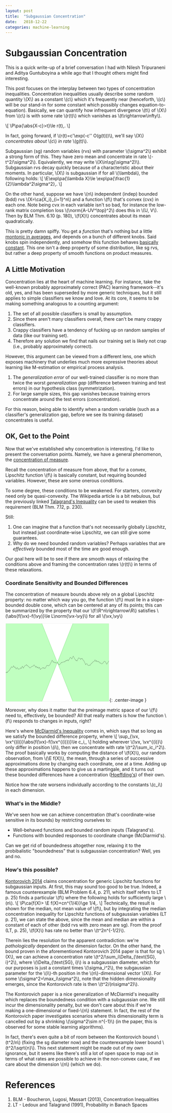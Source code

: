 ```yaml
---
layout: post
title:  "Subgaussian Concentration"
date:   2018-12-22
categories: machine-learning
---
```


# Subgaussian Concentration

This is a quick write-up of a brief conversation I had with Nilesh Tripuraneni and Aditya Guntuboyina a while ago that I thought others might find interesting.

This post focuses on the interplay between two types of concentration inequalities. Concentration inequalities usually describe some random quantity \\(X\\) as a constant \\(c\\) which it's frequently near (henceforth, \\(c\\) will be our stand-in for some constant which possibly changes equation-to-equation). Basically, we can quantify how infrequent divergence \\(t\\) of \\(X\\) from \\(c\\) is with some rate \\(r(t)\\) which vanishes as \\(t\rightarrow\infty\\).

\\[
\P\pa{\abs{X-c}>t}\le r(t)\,.
\\]

In fact, going forward, if \\(r(t)=c'\exp(-c'' O(g(t)))\\), we'll say \\(X\\) *concentrates about* \\(c\\) *in rate* \\(g(t)\\).

Subgaussian (sg) random variables (rvs) with parameter \\(\sigma^2\\) exhibit a strong form of this. They have zero mean and concentrate in rate \\(-t^2/\sigma^2\\).
Equivalently, we may write \\(X\in\sg(\sigma^2)\\). Subgaussian rvs decay quickly because of a characteristic about their moments. In particular, \\(X\\) is subgaussian if for all \\(\lambda\\), the following holds:
\\[
\E\exp\pa{\lambda X}\le \exp\pa{\frac{1}{2}\lambda^2\sigma^2}\,.
\\]

On the other hand, suppose we have \\(n\\) independent (indep) bounded (bdd) rvs \\(X=\ca{X_i}_{i=1}^n\\) and a function \\(f\\) that's convex (cvx) in each one. Note being cvx in each variable isn't so bad, for instance the low-rank matrix completion loss \\(\norm{A-UV^\top}^2\\) does this in \\(U, V\\). Then by BLM Thm. 6.10 (p. 180), \\(f(X)\\) concentrates about its mean quadratically.

This is pretty damn spiffy. You get a *function* that's nothing but a little [montonic in averages](https://en.wikipedia.org/wiki/Jensen%27s_inequality), and depends on a bunch of different knobs. Said knobs spin independently, and somehow this function behaves [basically constant](https://en.wikipedia.org/wiki/Talagrand%27s_concentration_inequality). This one isn't a deep property of some distribution, like sg rvs, but rather a deep property of smooth functions on product measures.

## A Little Motivation

Concentration lies at the heart of machine learning. For instance, take the well-known probably approximately correct (PAC) learning framework--it's old, yes, and has been superseded by more generic techniques, but it still applies to simple classifiers we know and love. At its core, it seems to be making something analogous to a counting argument:

1. The set of all possible classifiers is small by assumption.
1. Since there aren't many classifiers overall, there can't be many crappy classifiers.
1. Crappy classifiers have a tendency of fucking up on random samples of data (like our training set).
1. Therefore any solution we find that nails our training set is likely not crap (i.e., probably approximately correct).

However, this argument can be viewed from a different lens, one which exposes machinery that underlies much more expressive theories about learning like M-estimation or empirical process analysis.

1. The *generalization error* of our well-trained classifier is no more than twice the worst *generalization gap* (difference between training and test errors) in our hypothesis class (symmetrization).
1. For large sample sizes, this gap vanishes because training errors concentrate around the test errors (concentration).

For this reason, being able to identify when a random variable (such as a classifier's generalization gap, before we see its training dataset) concentrates is useful.

## OK, Get to the Point

Now that we've established why concentration is interesting, I'd like to present the conversation points. Namely, we have a general phenomenon, the [concentration of measure](https://en.wikipedia.org/wiki/Concentration_of_measure).

Recall the concentration of measure from above, that for a convex, Lipschitz function \\(f\\) is basically constant, but requiring bounded variables. However, these are some onerous conditions.

To some degree, these conditions to be weakened. For starters, convexity need only be quasi-convexity. The Wikipedia article is a bit nebulous, but the previously linked [Talagrand's Inequality](https://en.wikipedia.org/wiki/Talagrand%27s_concentration_inequality) can be used to weaken this requirement (BLM Thm. 7.12, p. 230).

Still:

1. One can imagine that a function that's not necessarily globally Lipschitz, but instead just coordinate-wise Lipschitz, we can still give some guarantees.
1. Why do we need bounded random variables? Perhaps variables that are *effectively* bounded most of the time are good enough.

Our goal here will be to see if there are smooth ways of relaxing the conditions above and framing the concentration rates \\(r(t)\\) in terms of these relaxations.

### Coordinate Sensitivity and Bounded Differences

The concentration of measure bounds above rely on a global Lipschitz property: no matter which way you go, the function \\(f\\) must lie in a slope-bounded double cone, which can be centered at any of its points; this can be summarized by the property that our \\(f:\R^n\rightarrow\R\\) satisfies \\(\abs{f(\vx)-f(\vy)}\le L\norm{\vx-\vy}\\) for all \\(\vx,\vy\\)

![lipschitz continuity image](/assets/2018-12-22-subgaussian-concentration/lipschitz_continuity.png){: .center-image }

Moreover, why does it matter that the preimage metric space of our \\(f\\) need to, effectively, be bounded? All that really matters is how the function \\(f\\) responds to changes in inputs, right? 

Here's where [McDiarmid's Inequality](https://en.wikipedia.org/wiki/Doob_martingale#McDiarmid's_inequality) comes in, which says that so long as we satisfy the bounded difference property, where
\\[
\sup_{\vx, \vx^{(i)}}\abs{f(\vx)-f(\vx^{(i)})}\le c_i\,,
\\]
holding wherever \\(\vx, \vx^{(i)}\\) only differ in position \\(i\\), then we concentrate with rate \\(t^2/\sum_ic_i^2\\). The proof basically works by computing the distance of \\(f(X)\\), our random observation, from \\(\E f(X)\\), the mean, through a series of successive approximations done by changing each coordinate, one at a time. Adding up these approximations happens to give us a martingale, and it turns out these bounded differences have a concentration ([Hoeffding's](https://en.wikipedia.org/wiki/Hoeffding%27s_inequality)) of their own.

Notice how the rate worsens individually according to the constants \\(c_i\\) in each dimension.

### What's in the Middle?

We've seen how we can achieve concentration (that's coordinate-wise sensitive in its bounds) by restricting ourselves to:

* Well-behaved functions and bounded random inputs (Talagrand's).
* Functions with bounded responses to coordinate change (McDiarmid's).

Can we get rid of boundedness altogether now, relaxing it to the probibalistic "boundedness" that is subgaussian concentration? Well, yes and no.

### How's this possible?

[Kontorovich 2014](https://arxiv.org/abs/1309.1007) claims concentration for generic Lipschitz functions for subgaussian inputs. At first, this may sound too good to be true. Indeed, a famous counterexample (BLM Problem 6.4, p. 211, which itself refers to LT p. 25) finds a particular \\(f\\) where the following holds for sufficiently large \\(n\\).
\\[
\P\ca{f(X)> \E f(X)+cn^{1/4}}\ge 1/4\,.
\\]
Technically, the result is shown for the median, not mean value of \\(f\\), but by integrating the median concentration inequality for Lipschitz functions of subgaussian variables (LT p. 21), we can state the above, since the mean and median are within a constant of each of other (bdd rvs with zero mean are sg).
From the proof (LT, p. 25), \\(f(X)\\) has rate no better than \\(t^2n^{-1/2}\\).

Therein lies the resolution for the apparent contradiction: we're *pathologically* dependent on the dimension factor.
On the other hand, the bound proven in the aforementioned Kontorovich 2014 paper is that for sg \\(X\\), we can achieve a concentration rate \\(t^2/\sum_i\Delta_{\text{SG}, i}^2\\), where \\(\Delta_{\text{SG}, i}\\) is a subgaussian diameter, which for our purposes is just a constant times \\(\sigma_i^2\\), the subgaussian parameter for the \\(i\\)-th position in the \\(n\\)-dimensional vector \\(X\\). For some \\(\sigma^2=\max_i\sigma^2\\), note that the hidden dimensionality emerges, since the Kontorovich rate is then \\(t^2/(n\sigma^2)\\).

The Kontorovich paper is a nice generalization of McDiarmid's inequality which replaces the boundedness condition with a subgaussian one. We still incur the dimensionality penalty, but we don't care about this if we're making a one-dimensional or fixed-\\(n\\) statement. In fact, the rest of the Kontorovich paper investigates scenarios where this dimensionality term is cancelled out by a shrinking \\(\sigma^2\sim n^{-1}\\) (in the paper, this is observed for some stable learning algorithms).

In fact, there's even quite a bit of room between the Kontorovich bound \\(t^2/n\\) (fixing the sg diameter now) and the counterexample lower bound \\(t^2/\sqrt{n}\\). This next statement might be made out of my own ignorance, but it seems like there's still a lot of open space to map out in terms of what rates are possible to achieve in the non-convex case, if we care about the dimension \\(n\\) (which we do).

# References

1. BLM - Boucheron, Lugosi, Massart (2013), Concentration Inequalities
1. LT - Ledoux and Talagrand (1991), Probability in Banach Spaces
